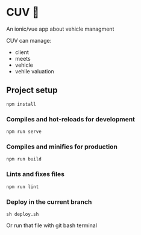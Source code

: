 # CUV 🚗

An ionic/vue app about vehicle managment

CUV can manage:

- client 
- meets 
- vehicle 
- vehile valuation


## Project setup
```
npm install
```

### Compiles and hot-reloads for development
```
npm run serve
```

### Compiles and minifies for production
```
npm run build
```

### Lints and fixes files
```
npm run lint
```

### Deploy in the current branch

```
sh deploy.sh
```

Or run that file with git bash terminal